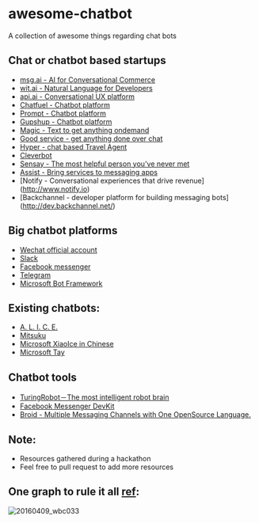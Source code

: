 # awesome-chatbot
A collection of awesome things regarding chat bots

## Chat or chatbot based startups
- [msg.ai - AI for Conversational Commerce](http://msg.ai/)
- [wit.ai - Natural Language for Developers
](https://wit.ai/)
- [api.ai - Conversational UX platform](https://api.ai/)
- [Chatfuel - Chatbot platform](http://chatfuel.com/)
- [Prompt - Chatbot platform](http://promptapp.io/)
- [Gupshup - Chatbot platform](https://www.gupshup.io)
- [Magic - Text to get anything ondemand](https://getmagicnow.com/)
- [Good service - get anything done over chat](http://www.goodservice.in/)
- [Hyper - chat based Travel Agent](https://www.usehyper.com/)
- [Cleverbot](http://www.cleverbot.com/)
- [Sensay - The most helpful person you've never met](http://www.sensay.it/)
- [Assist - Bring services to messaging apps](https://www.assi.st/)
- [Notify - Conversational experiences that drive revenue] (http://www.notify.io)
- [Backchannel - developer platform for building messaging bots] (http://dev.backchannel.net/)

## Big chatbot platforms
- [Wechat official account](https://admin.wechat.com/)
- [Slack](https://api.slack.com/bot-users)
- [Facebook messenger](https://developers.facebook.com/docs/messenger-platform)
- [Telegram](https://core.telegram.org/)
- [Microsoft Bot Framework](https://dev.botframework.com/)

## Existing chatbots:
- [ A. L. I. C. E.](http://alice.pandorabots.com/)
- [Mitsuku](http://www.mitsuku.com/)
- [Microsoft XiaoIce in Chinese ](http://www.msxiaoice.com/DesktopLanding)
- [Microsoft Tay](https://twitter.com/tayandyou)

## Chatbot tools
- [TuringRobot－The most intelligent robot brain](http://www.tuling123.com/)
- [Facebook Messenger DevKit](https://github.com/olegakbarov/facebook-messenger-devkit)
- [Broid - Multiple Messaging Channels with One OpenSource Language.](https://github.com/broidHQ/integrations/tree/master)

## Note:
- Resources gathered during a hackathon
- Feel free to pull request to add more resources

## One graph to rule it all [ref](http://www.economist.com/news/business-and-finance/21696477-market-apps-maturing-now-one-text-based-services-or-chatbots-looks-poised):
![20160409_wbc033](https://cloud.githubusercontent.com/assets/806173/14470823/7a0c8958-00a0-11e6-9d79-c871c7d3bd4f.png)
